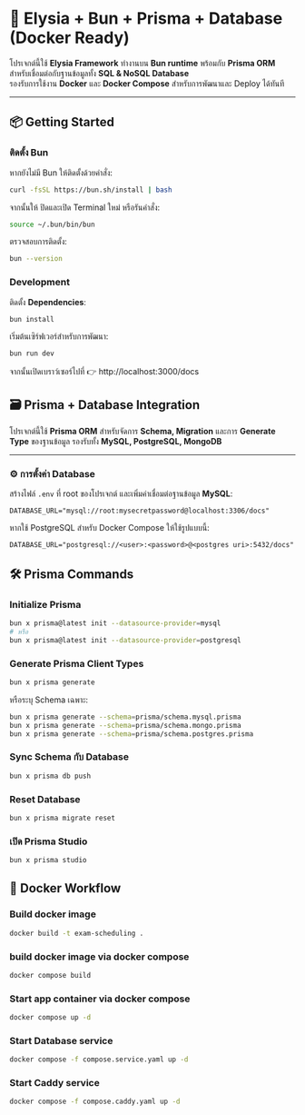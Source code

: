 # 🚀 Elysia + Bun + Prisma + Database (Docker Ready)

โปรเจกต์นี้ใช้ **Elysia Framework** ทำงานบน **Bun runtime** พร้อมกับ **Prisma ORM** สำหรับเชื่อมต่อกับฐานข้อมูลทั้ง **SQL & NoSQL Database**  
รองรับการใช้งาน **Docker** และ **Docker Compose** สำหรับการพัฒนาและ Deploy ได้ทันที

---

## 📦 Getting Started

### ติดตั้ง Bun

หากยังไม่มี Bun ให้ติดตั้งด้วยคำสั่ง:

```bash
curl -fsSL https://bun.sh/install | bash
```

จากนั้นให้ ปิดและเปิด Terminal ใหม่ หรือรันคำสั่ง:

```bash
source ~/.bun/bin/bun
```

ตรวจสอบการติดตั้ง:

```bash
bun --version
```

### Development

ติดตั้ง **Dependencies**:

```bash
bun install
```

เริ่มต้นเซิร์ฟเวอร์สำหรับการพัฒนา:

```bash
bun run dev
```

จากนั้นเปิดเบราว์เซอร์ไปที่ 👉 http://localhost:3000/docs

## 🗃️ Prisma + Database Integration

โปรเจกต์นี้ใช้ **Prisma ORM** สำหรับจัดการ **Schema, Migration** และการ **Generate Type** ของฐานข้อมูล รองรับทั้ง **MySQL, PostgreSQL, MongoDB**

---

### ⚙️ การตั้งค่า Database

สร้างไฟล์ `.env` ที่ root ของโปรเจกต์ และเพิ่มค่าเชื่อมต่อฐานข้อมูล **MySQL**:

```env
DATABASE_URL="mysql://root:mysecretpassword@localhost:3306/docs"
```

หากใช้ PostgreSQL สำหรับ Docker Compose ให้ใช้รูปแบบนี้:

```env
DATABASE_URL="postgresql://<user>:<password>@<postgres uri>:5432/docs"
```

## 🛠 Prisma Commands

### Initialize Prisma

```sh
bun x prisma@latest init --datasource-provider=mysql
# หรือ
bun x prisma@latest init --datasource-provider=postgresql
```

### Generate Prisma Client Types

```sh
bun x prisma generate
```

หรือระบุ Schema เฉพาะ:

```sh
bun x prisma generate --schema=prisma/schema.mysql.prisma
bun x prisma generate --schema=prisma/schema.mongo.prisma
bun x prisma generate --schema=prisma/schema.postgres.prisma
```

### Sync Schema กับ Database

```sh
bun x prisma db push
```

### Reset Database

```sh
bun x prisma migrate reset
```

### เปิด Prisma Studio

```sh
bun x prisma studio
```

## 🐳 Docker Workflow

### Build docker image

```sh
docker build -t exam-scheduling .
```

### build docker image via docker compose

```sh
docker compose build
```

### Start app container via docker compose

```sh
docker compose up -d
```

### Start Database service

```sh
docker compose -f compose.service.yaml up -d
```

### Start Caddy service

```sh
docker compose -f compose.caddy.yaml up -d
```